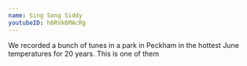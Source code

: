 ```yaml
---
name: Sing Song Siddy
youtubeID: h6RVk6MAcRg
---
```


We recorded a bunch of tunes in a park in Peckham in the hottest June temperatures for 20 years. This is one of them
